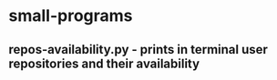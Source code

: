 # small-programs
## repos-availability.py - prints in terminal user repositories and their availability

